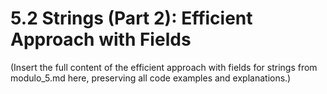 # 5.2 Strings (Part 2): Efficient Approach with Fields

(Insert the full content of the efficient approach with fields for strings from modulo_5.md here, preserving all code examples and explanations.) 